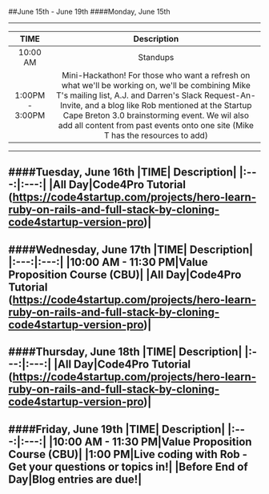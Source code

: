 ##June 15th - June 19th
####Monday, June 15th

---
|TIME| Description|
|:---:|:---:|
|10:00 AM|Standups|
|1:00PM - 3:00PM|Mini-Hackathon!  For those who want a refresh on what we'll be working on, we'll be combining Mike T's mailing list, A.J. and Darren's Slack Request-An-Invite, and a blog like Rob mentioned at the Startup Cape Breton 3.0 brainstorming event. We wil also add all content from past events onto one site (Mike T has the resources to add)|
---
####Tuesday, June 16th
|TIME| Description|
|:---:|:---:|
|All Day|Code4Pro Tutorial (https://code4startup.com/projects/hero-learn-ruby-on-rails-and-full-stack-by-cloning-code4startup-version-pro)|
---
####Wednesday, June 17th
|TIME| Description|
|:---:|:---:|
|10:00 AM - 11:30 PM|Value Proposition Course (CBU)|
|All Day|Code4Pro Tutorial (https://code4startup.com/projects/hero-learn-ruby-on-rails-and-full-stack-by-cloning-code4startup-version-pro)|
---
####Thursday, June 18th
|TIME| Description|
|:---:|:---:|
|All Day|Code4Pro Tutorial (https://code4startup.com/projects/hero-learn-ruby-on-rails-and-full-stack-by-cloning-code4startup-version-pro)|
---
####Friday, June 19th
|TIME| Description|
|:---:|:---:|
|10:00 AM - 11:30 PM|Value Proposition Course (CBU)|
|1:00 PM|Live coding with Rob - Get your questions or topics in!|
|Before End of Day|Blog entries are due!|
---
